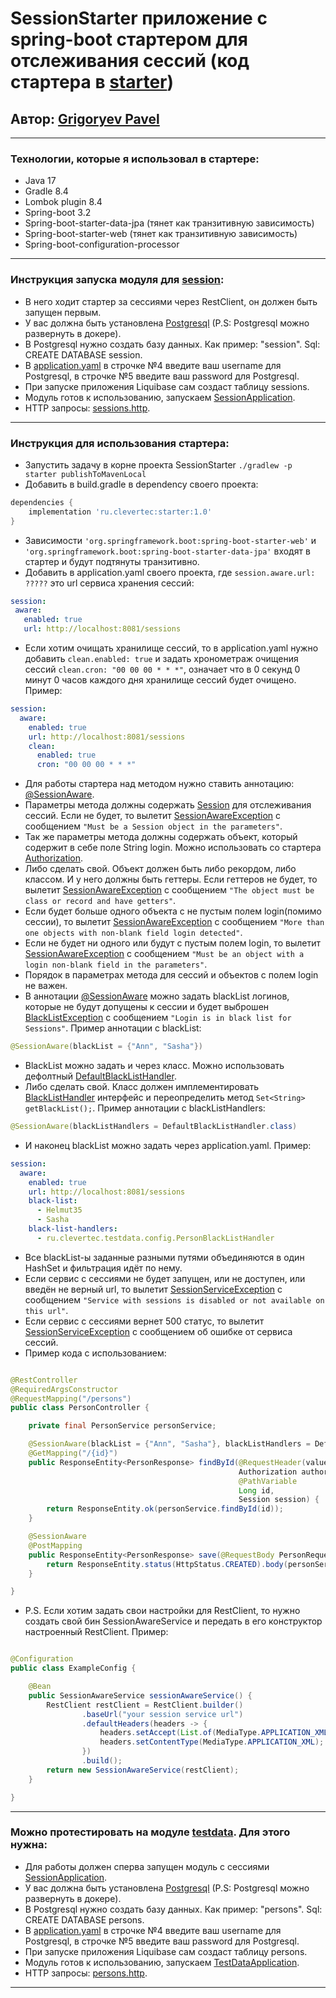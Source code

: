 # SessionStarter приложение с spring-boot стартером для отслеживания сессий (код стартера в [starter](starter/src/main/java/ru/clevertec/starter))

## Автор: [Grigoryev Pavel](https://pavelgrigoryev.github.io/GrigoryevPavel/)

***

### Технологии, которые я использовал в стартере:

* Java 17
* Gradle 8.4
* Lombok plugin 8.4
* Spring-boot 3.2
* Spring-boot-starter-data-jpa (тянет как транзитивную зависимость)
* Spring-boot-starter-web (тянет как транзитивную зависимость)
* Spring-boot-configuration-processor

***

### Инструкция запуска модуля для [session](session/src/main/java/ru/clevertec/session):

* В него ходит стартер за сессиями через RestClient, он должен быть запущен первым.
* У вас должна быть установлена [Postgresql](https://www.postgresql.org/download/) (P.S: Postgresql можно развернуть
  в докере).
* В Postgresql нужно создать базу данных. Как пример: "session". Sql: CREATE DATABASE session.
* В [application.yaml](session/src/main/resources/application.yaml) в строчке №4 введите ваш username для
  Postgresql, в строчке №5 введите ваш password для Postgresql.
* При запуске приложения Liquibase сам создаст таблицу sessions.
* Модуль готов к использованию,
  запускаем [SessionApplication](session/src/main/java/ru/clevertec/session/SessionApplication.java).
* HTTP запросы: [sessions.http](session/src/main/resources/http/sessions.http).

***

### Инструкция для использования стартера:

* Запустить задачу в корне проекта SessionStarter `./gradlew -p starter publishToMavenLocal`
* Добавить в build.gradle в dependency своего проекта:

````groovy
dependencies {
    implementation 'ru.clevertec:starter:1.0'
}
````

* Зависимости `'org.springframework.boot:spring-boot-starter-web'`
  и `'org.springframework.boot:spring-boot-starter-data-jpa'` входят в стартер и будут подтянуты транзитивно.
* Добавить в application.yaml своего проекта, где `session.aware.url: ?????` это url сервиса хранения сессий:

 ````yaml
session:
  aware:
    enabled: true
    url: http://localhost:8081/sessions
````

* Если хотим очищать хранилище сессий, то в application.yaml нужно добавить `clean.enabled: true` и задать хронометраж
  очищения сессий `clean.cron: "00 00 00 * * *"`, означает что в 0 секунд 0 минут 0 часов каждого дня хранилище сессий
  будет очищено. Пример:

````yaml
session:
  aware:
    enabled: true
    url: http://localhost:8081/sessions
    clean:
      enabled: true
      cron: "00 00 00 * * *"
````

* Для работы стартера над методом нужно ставить
  аннотацию: [@SessionAware](starter/src/main/java/ru/clevertec/starter/annotation/SessionAware.java).
* Параметры метода должны содержать [Session](starter/src/main/java/ru/clevertec/starter/model/Session.java) для
  отслеживания сессий. Если не будет, то
  вылетит [SessionAwareException](starter/src/main/java/ru/clevertec/starter/exception/SessionAwareException.java) c
  сообщением `"Must be a Session object in the parameters"`.
* Так же параметры метода должны содержать объект, который содержит в себе поле String login. Можно использовать со
  стартера [Authorization](starter/src/main/java/ru/clevertec/starter/model/Authorization.java).
* Либо сделать свой. Объект должен быть либо рекордом, либо классом. И у него должны быть геттеры. Если геттеров не
  будет, то
  вылетит [SessionAwareException](starter/src/main/java/ru/clevertec/starter/exception/SessionAwareException.java) c
  сообщением `"The object must be class or record and have getters"`.
* Если будет больше одного объекта с не пустым полем login(помимо сессии), то вылетит
  [SessionAwareException](starter/src/main/java/ru/clevertec/starter/exception/SessionAwareException.java) c
  сообщением `"More than one objects with non-blank field login detected"`.
* Если не будет ни одного или будут с пустым полем login, то вылетит
  [SessionAwareException](starter/src/main/java/ru/clevertec/starter/exception/SessionAwareException.java) c
  сообщением `"Must be an object with a login non-blank field in the parameters"`.
* Порядок в параметрах метода для сессий и объектов с полем login не важен.
* В аннотации [@SessionAware](starter/src/main/java/ru/clevertec/starter/annotation/SessionAware.java) можно задать
  blackList логинов, которые не будут допущены к сессии и будет
  выброшен [BlackListException](starter/src/main/java/ru/clevertec/starter/exception/BlackListException.java) c
  сообщением `"Login is in black list for Sessions"`. Пример аннотации с blackList:

````java
@SessionAware(blackList = {"Ann", "Sasha"})
````

* BlackList можно задать и через класс. Можно использовать
  дефолтный [DefaultBlackListHandler](starter/src/main/java/ru/clevertec/starter/sevice/DefaultBlackListHandler.java).
* Либо сделать свой. Класс должен
  имплементировать [BlackListHandler](starter/src/main/java/ru/clevertec/starter/sevice/BlackListHandler.java) интерфейс
  и переопределить метод `Set<String> getBlackList();`. Пример аннотации с blackListHandlers:

````java
@SessionAware(blackListHandlers = DefaultBlackListHandler.class)
````

* И наконец blackList можно задать через application.yaml. Пример:

````yaml
session:
  aware:
    enabled: true
    url: http://localhost:8081/sessions
    black-list:
      - Helmut35
      - Sasha
    black-list-handlers:
      - ru.clevertec.testdata.config.PersonBlackListHandler
````

* Все blackList-ы заданные разными путями объединяются в один HashSet и фильтрация идёт по нему.
* Если сервис с сессиями не будет запущен, или не доступен, или введён не верный url, то
  вылетит [SessionServiceException](starter/src/main/java/ru/clevertec/starter/exception/SessionServiceException.java) с
  сообщением `"Service with sessions is disabled or not available on this url"`.
* Если сервис с сессиями вернет 500 статус, то
  вылетит [SessionServiceException](starter/src/main/java/ru/clevertec/starter/exception/SessionServiceException.java) с
  сообщением об ошибке от сервиса сессий.
* Пример кода с использованием:

````java

@RestController
@RequiredArgsConstructor
@RequestMapping("/persons")
public class PersonController {

    private final PersonService personService;

    @SessionAware(blackList = {"Ann", "Sasha"}, blackListHandlers = DefaultBlackListHandler.class)
    @GetMapping("/{id}")
    public ResponseEntity<PersonResponse> findById(@RequestHeader(value = HttpHeaders.AUTHORIZATION, required = false)
                                                   Authorization authorization,
                                                   @PathVariable
                                                   Long id,
                                                   Session session) {
        return ResponseEntity.ok(personService.findById(id));
    }

    @SessionAware
    @PostMapping
    public ResponseEntity<PersonResponse> save(@RequestBody PersonRequest request, Session session) {
        return ResponseEntity.status(HttpStatus.CREATED).body(personService.save(request));
    }

}
````

* P.S. Если хотим задать свои настройки для RestClient, то нужно создать свой бин SessionAwareService и передать
  в его конструктор настроенный RestClient. Пример:

````java

@Configuration
public class ExampleConfig {

    @Bean
    public SessionAwareService sessionAwareService() {
        RestClient restClient = RestClient.builder()
                .baseUrl("your session service url")
                .defaultHeaders(headers -> {
                    headers.setAccept(List.of(MediaType.APPLICATION_XML));
                    headers.setContentType(MediaType.APPLICATION_XML);
                })
                .build();
        return new SessionAwareService(restClient);
    }

}
````

***

### Можно протестировать на модуле [testdata](testdata/src/main/java/ru/clevertec/testdata). Для этого нужна:

* Для работы должен сперва запущен модуль с
  сессиями [SessionApplication](session/src/main/java/ru/clevertec/session/SessionApplication.java).
* У вас должна быть установлена [Postgresql](https://www.postgresql.org/download/) (P.S: Postgresql можно развернуть
  в докере).
* В Postgresql нужно создать базу данных. Как пример: "persons". Sql: CREATE DATABASE persons.
* В [application.yaml](testdata/src/main/resources/application.yaml) в строчке №4 введите ваш username для
  Postgresql, в строчке №5 введите ваш password для Postgresql.
* При запуске приложения Liquibase сам создаст таблицу persons.
* Модуль готов к использованию,
  запускаем [TestDataApplication](testdata/src/main/java/ru/clevertec/testdata/TestDataApplication.java).
* HTTP запросы: [persons.http](testdata/src/main/resources/http/persons.http).

***
